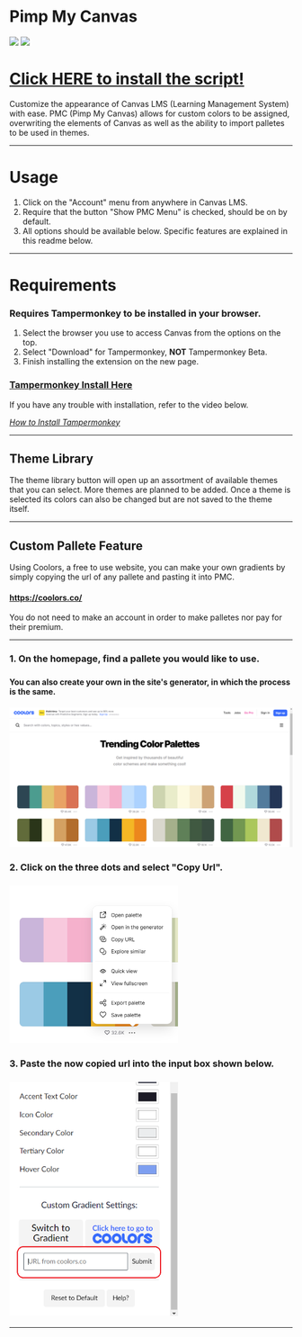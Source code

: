 # Pimp My Canvas
![](https://img.shields.io/github/repo-size/ExternalHost0/PimpMyCanvas?color=006eff&style=flat-square) ![](https://img.shields.io/github/last-commit/ExternalHost0/PimpMyCanvas?color=006eff&style=flat-square)

# [Click HERE to install the script!](https://github.com/ExternalHost0/PimpMyCanvas/raw/master/PimpMyCanvas.user.js)

Customize the appearance of Canvas LMS (Learning Management System) with ease. PMC (Pimp My Canvas) allows for custom colors to be assigned, overwriting the elements of Canvas as well as the ability to import palletes to be used in themes.
___
# Usage

1. Click on the "Account" menu from anywhere in Canvas LMS.
2. Require that the button "Show PMC Menu" is checked, should be on by default.
3. All options should be available below. Specific features are explained in this readme below.
___
# Requirements
### Requires Tampermonkey to be installed in your browser.
1. Select the browser you use to access Canvas from the options on the top.
2. Select "Download" for Tampermonkey, **NOT** Tampermonkey Beta.
3. Finish installing the extension on the new page.
### [Tampermonkey Install Here](https://www.tampermonkey.net/)

If you have any trouble with installation, refer to the video below.

*[How to Install Tampermonkey](https://www.youtube.com/watch?v=kjeERqWY04s)*
___
## Theme Library
The theme library button will open up an assortment of available themes that you can select. More themes are planned to be added.
Once a theme is selected its colors can also be changed but are not saved to the theme itself.
___
## Custom Pallete Feature
Using Coolors, a free to use website, you can make your own gradients by simply copying the url of any pallete and pasting it into PMC.
#### https://coolors.co/
You do not need to make an account in order to make palletes nor pay for their premium.
___

<h3> 1. On the homepage, find a pallete you would like to use. <h3>
<h4> You can also create your own in the site's generator, in which the process is the same. <h4>
<img src="images\readmeimages\homepage.PNG" alt="homepage" width="600"/>
<h3> 2. Click on the three dots and select "Copy Url". <h3>
<img src="images\readmeimages\selected.PNG" alt="selected" width="300"/>
<h3> 3. Paste the now copied url into the input box shown below. <h3>
<img src="images\readmeimages\pmc.PNG" alt="custom gradient" width="300"/>

___
